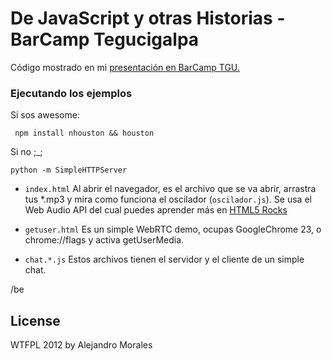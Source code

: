 # De JavaScript y otras Historias - BarCamp Tegucigalpa

Código mostrado en mi [presentación en BarCamp TGU.](https://speakerdeck.com/alejandromg/javascript-es-cool)

### Ejecutando los ejemplos

Si sos awesome:

` npm install nhouston && houston`

Si no ;_;

`python -m SimpleHTTPServer`

- `index.html`
Al abrir el navegador, es el archivo que se va abrir, arrastra tus *.mp3 y mira
como funciona el oscilador (`oscilador.js`). Se usa el Web Audio API del cual puedes aprender más en [HTML5 Rocks](http://www.html5rocks.com/en/tutorials/webaudio/intro/)

- `getuser.html`
Es un simple WebRTC demo, ocupas GoogleChrome 23, o chrome://flags y activa getUserMedia.

- `chat.*.js`
Estos archivos tienen el servidor y el cliente de un simple chat.


/be


## License
WTFPL 2012 by Alejandro Morales



